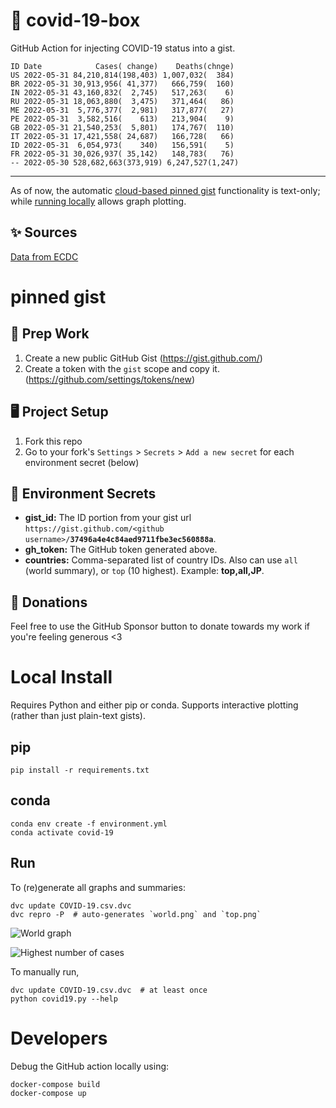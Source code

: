 # 🏥 covid-19-box

GitHub Action for injecting COVID-19 status into a gist.

```
ID Date            Cases( change)    Deaths(chnge)
US 2022-05-31 84,210,814(198,403) 1,007,032(  384)
BR 2022-05-31 30,913,956( 41,377)   666,759(  160)
IN 2022-05-31 43,160,832(  2,745)   517,263(    6)
RU 2022-05-31 18,063,880(  3,475)   371,464(   86)
ME 2022-05-31  5,776,377(  2,981)   317,877(   27)
PE 2022-05-31  3,582,516(    613)   213,904(    9)
GB 2022-05-31 21,540,253(  5,801)   174,767(  110)
IT 2022-05-31 17,421,558( 24,687)   166,728(   66)
ID 2022-05-31  6,054,973(    340)   156,591(    5)
FR 2022-05-31 30,026,937( 35,142)   148,783(   76)
-- 2022-05-30 528,682,663(373,919) 6,247,527(1,247)
```

---

As of now, the automatic [cloud-based pinned gist](#pinned-gist) functionality is text-only;
while [running locally](#local-install) allows graph plotting.

## ✨ Sources

[Data from ECDC](https://www.ecdc.europa.eu/en/publications-data/download-todays-data-geographic-distribution-covid-19-cases-worldwide)

# pinned gist

## 🎒 Prep Work
1. Create a new public GitHub Gist (https://gist.github.com/)
1. Create a token with the `gist` scope and copy it. (https://github.com/settings/tokens/new)

## 🖥 Project Setup
1. Fork this repo
1. Go to your fork's `Settings` > `Secrets` > `Add a new secret` for each environment secret (below)

## 🤫 Environment Secrets
- **gist_id:** The ID portion from your gist url `https://gist.github.com/<github username>/`**`37496a4e4c84aed9711fbe3ec560888a`**.
- **gh_token:** The GitHub token generated above.
- **countries:** Comma-separated list of country IDs. Also can use `all` (world summary), or `top` (10 highest). Example: **top,all,JP**.

## 💸 Donations

Feel free to use the GitHub Sponsor button to donate towards my work if you're feeling generous <3

# Local Install

Requires Python and either pip or conda. Supports interactive plotting (rather than just plain-text gists).

## pip

```
pip install -r requirements.txt
```

## conda

```
conda env create -f environment.yml
conda activate covid-19
```

## Run

To (re)generate all graphs and summaries:

```
dvc update COVID-19.csv.dvc
dvc repro -P  # auto-generates `world.png` and `top.png`
```

![World graph](world.png)

![Highest number of cases](top.png)

To manually run,

```
dvc update COVID-19.csv.dvc  # at least once
python covid19.py --help
```

# Developers

Debug the GitHub action locally using:

```
docker-compose build
docker-compose up
```

